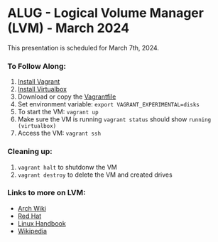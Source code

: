 # ALUG - Logical Volume Manager (LVM) - March 2024
This presentation is scheduled for March 7th, 2024.

### To Follow Along:
1. [Install Vagrant](https://developer.hashicorp.com/vagrant/install)
2. [Install Virtualbox](https://www.virtualbox.org/wiki/Linux_Downloads)
3. Download or copy the [Vagrantfile](https://github.com/shawnmcgraw/akronlinux/blob/main/LVM_mar2024/Vagrantfile)
4. Set environment variable: `export VAGRANT_EXPERIMENTAL=disks`
5. To start the VM: `vagrant up`
6. Make sure the VM is running `vagrant status` should show `running (virtualbox)`
7. Access the VM: `vagrant ssh`

### Cleaning up:
1. `vagrant halt` to shutdonw the VM
2. `vagrant destroy` to delete the VM and created drives

### Links to more on LVM:
- [Arch Wiki](https://wiki.archlinux.org/title/LVM)
- [Red Hat](https://access.redhat.com/documentation/en-us/red_hat_enterprise_linux/9/html/configuring_and_managing_logical_volumes/index)
- [Linux Handbook](https://linuxhandbook.com/lvm-guide/)
- [Wikipedia](https://en.wikipedia.org/wiki/Logical_Volume_Manager_(Linux))
